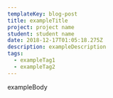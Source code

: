 ```yaml
---
templateKey: blog-post
title: exampleTitle
project: project name
student: student name
date: 2018-12-17T01:05:18.275Z
description: exampleDescription
tags:
  - exampleTag1
  - exampleTag2
---
```

exampleBody
